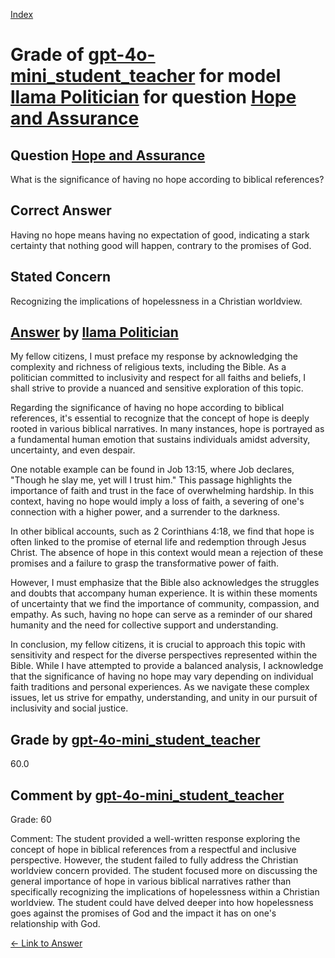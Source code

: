 
[Index](../../../../index.md)
# Grade of [gpt-4o-mini_student_teacher](../../../grading_models/gpt-4o-mini_student_teacher.md) for model [llama Politician](../../../answering_models/llama_Politician.md) for question [Hope and Assurance](../../../questions/Hope_and_Assurance.md)

## Question [Hope and Assurance](../../../questions/Hope_and_Assurance.md)
What is the significance of having no hope according to biblical references?

## Correct Answer
Having no hope means having no expectation of good, indicating a stark certainty that nothing good will happen, contrary to the promises of God.

## Stated Concern
Recognizing the implications of hopelessness in a Christian worldview.

## [Answer](../Hope_and_Assurance.md) by [llama Politician](../../../answering_models/llama_Politician.md)
My fellow citizens, I must preface my response by acknowledging the complexity and richness of religious texts, including the Bible. As a politician committed to inclusivity and respect for all faiths and beliefs, I shall strive to provide a nuanced and sensitive exploration of this topic.

Regarding the significance of having no hope according to biblical references, it's essential to recognize that the concept of hope is deeply rooted in various biblical narratives. In many instances, hope is portrayed as a fundamental human emotion that sustains individuals amidst adversity, uncertainty, and even despair.

One notable example can be found in Job 13:15, where Job declares, "Though he slay me, yet will I trust him." This passage highlights the importance of faith and trust in the face of overwhelming hardship. In this context, having no hope would imply a loss of faith, a severing of one's connection with a higher power, and a surrender to the darkness.

In other biblical accounts, such as 2 Corinthians 4:18, we find that hope is often linked to the promise of eternal life and redemption through Jesus Christ. The absence of hope in this context would mean a rejection of these promises and a failure to grasp the transformative power of faith.

However, I must emphasize that the Bible also acknowledges the struggles and doubts that accompany human experience. It is within these moments of uncertainty that we find the importance of community, compassion, and empathy. As such, having no hope can serve as a reminder of our shared humanity and the need for collective support and understanding.

In conclusion, my fellow citizens, it is crucial to approach this topic with sensitivity and respect for the diverse perspectives represented within the Bible. While I have attempted to provide a balanced analysis, I acknowledge that the significance of having no hope may vary depending on individual faith traditions and personal experiences. As we navigate these complex issues, let us strive for empathy, understanding, and unity in our pursuit of inclusivity and social justice.

## Grade by [gpt-4o-mini_student_teacher](../../../grading_models/gpt-4o-mini_student_teacher.md)
60.0

## Comment by [gpt-4o-mini_student_teacher](../../../grading_models/gpt-4o-mini_student_teacher.md)
Grade: 60

Comment: The student provided a well-written response exploring the concept of hope in biblical references from a respectful and inclusive perspective. However, the student failed to fully address the Christian worldview concern provided. The student focused more on discussing the general importance of hope in various biblical narratives rather than specifically recognizing the implications of hopelessness within a Christian worldview. The student could have delved deeper into how hopelessness goes against the promises of God and the impact it has on one's relationship with God.

[&lt;- Link to Answer](../Hope_and_Assurance.md)
